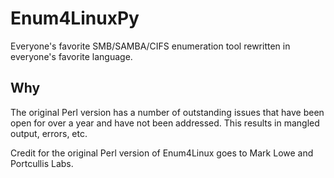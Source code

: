 # Enum4LinuxPy
Everyone's favorite SMB/SAMBA/CIFS enumeration tool rewritten in everyone's favorite language.

## Why
The original Perl version has a number of outstanding issues that have been open for over a year and have not been addressed. This results in mangled output, errors, etc.

Credit for the original Perl version of Enum4Linux goes to Mark Lowe and Portcullis Labs.
